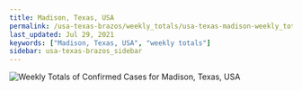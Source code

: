 ```yaml
---
title: Madison, Texas, USA
permalink: /usa-texas-brazos/weekly_totals/usa-texas-madison-weekly_totals.html
last_updated: Jul 29, 2021
keywords: ["Madison, Texas, USA", "weekly totals"]
sidebar: usa-texas-brazos_sidebar
---
```


![Weekly Totals of Confirmed Cases for Madison, Texas, USA](/covid_tracker/images/graphs/usa-texas-madison-weekly_totals_graph.png)
